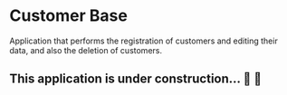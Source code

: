 # Customer Base
Application that performs the registration of customers and editing their data, and also the deletion of customers.

## This application is under construction... 🚧 🚧
